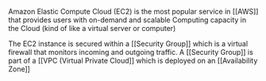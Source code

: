 Amazon Elastic Compute Cloud (EC2) is the most popular service in [[AWS]] that provides users with on-demand and scalable Computing capacity in the Cloud (kind of like a virtual server or computer)

The EC2 instance is secured within a [[Security Group]] which is a virtual firewall that monitors incoming and outgoing traffic. A [[Security Group]] is part of a [[VPC (Virtual Private Cloud]] which is deployed on an [[Availability Zone]]